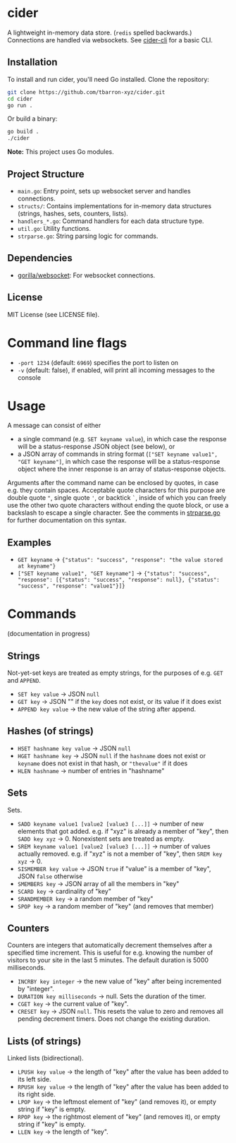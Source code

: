 # cider
A lightweight in-memory data store. (`redis` spelled backwards.) Connections are handled via websockets. See [cider-cli](https://github.com/tbarron-xyz/cider-cli) for a basic CLI.

## Installation
To install and run cider, you'll need Go installed. Clone the repository:

```bash
git clone https://github.com/tbarron-xyz/cider.git
cd cider
go run .
```

Or build a binary:

```bash
go build .
./cider
```

**Note:** This project uses Go modules.

## Project Structure
- `main.go`: Entry point, sets up websocket server and handles connections.
- `structs/`: Contains implementations for in-memory data structures (strings, hashes, sets, counters, lists).
- `handlers_*.go`: Command handlers for each data structure type.
- `util.go`: Utility functions.
- `strparse.go`: String parsing logic for commands.

## Dependencies
- [gorilla/websocket](https://github.com/gorilla/websocket): For websocket connections.

## License
MIT License (see LICENSE file).

# Command line flags
- `-port 1234` (default: `6969`) specifies the port to listen on
- `-v` (default: false), if enabled, will print all incoming messages to the console

# Usage
A message can consist of either 
- a single command (e.g. `SET keyname value`), in which case the response will be a status-response JSON object (see below), or
- a JSON array of commands in string format (`["SET keyname value1", "GET keyname"]`, in which case the response will be a status-response object where the inner response is an array of status-response objects.

Arguments after the command name can be enclosed by quotes, in case e.g. they contain spaces. Acceptable quote characters for this purpose are double quote `"`, single quote `'`, or backtick <code>`</code>, inside of which you can freely use the other two quote characters without ending the quote block, or use a backslash to escape a single character. See the comments in [strparse.go](https://github.com/tbarron-xyz/cider/blob/master/strparse.go) for further documentation on this syntax.

## Examples
- `GET keyname` -> `{"status": "success", "response": "the value stored at keyname"}`
- `["SET keyname value1", "GET keyname"]` -> `{"status": "success", "response": [{"status": "success", "response": null}, {"status": "success", "response": "value1"}]}`

# Commands
(documentation in progress)
## Strings
Not-yet-set keys are treated as empty strings, for the purposes of e.g. `GET` and `APPEND`.
- `SET key value` -> JSON `null`
- `GET key` -> JSON "" if the `key` does not exist, or its value if it does exist
- `APPEND key value` -> the new value of the string after append.

## Hashes (of strings)
- `HSET hashname key value` -> JSON `null`
- `HGET hashname key` -> JSON `null` if the `hashname` does not exist or `keyname` does not exist in that hash, or `"thevalue"` if it does
- `HLEN hashname` -> number of entries in "hashname"

## Sets
Sets.
- `SADD keyname value1 [value2 [value3 [...]]` -> number of new elements that got added. e.g. if "xyz" is already a member of "key", then `SADD key xyz` -> 0. Nonexistent sets are treated as empty.
- `SREM keyname value1 [value2 [value3 [...]]` -> number of values actually removed. e.g. if "xyz" is not a member of "key", then `SREM key xyz` -> 0.
- `SISMEMBER key value` -> JSON `true` if "value" is a member of "key", JSON `false` otherwise
- `SMEMBERS key` -> JSON array of all the members in "key"
- `SCARD key` -> cardinality of "key"
- `SRANDMEMBER key` -> a random member of "key"
- `SPOP key` -> a random member of "key" (and removes that member)


## Counters
Counters are integers that automatically decrement themselves after a specified time increment. This is useful for e.g. knowing the number of visitors to your site in the last 5 minutes. The default duration is 5000 milliseconds.
- `INCRBY key integer` -> the new value of "key" after being incremented by "integer".
- `DURATION key milliseconds` -> null. Sets the duration of the timer.
- `CGET key` -> the current value of "key".
- `CRESET key` -> JSON `null`. This resets the value to zero and removes all pending decrement timers. Does not change the existing duration.


## Lists (of strings)
Linked lists (bidirectional).
- `LPUSH key value` -> the length of "key" after the value has been added to its left side.
- `RPUSH key value` -> the length of "key" after the value has been added to its right side.
- `LPOP key` -> the leftmost element of "key" (and removes it), or empty string if "key" is empty.
- `RPOP key` -> the rightmost element of "key" (and removes it), or empty string if "key" is empty.
- `LLEN key` -> the length of "key".


